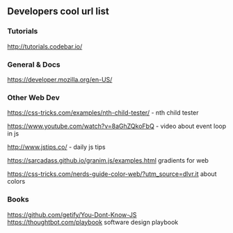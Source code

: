 ## Developers cool url list

### Tutorials

http://tutorials.codebar.io/


### General & Docs

https://developer.mozilla.org/en-US/ 


### Other Web Dev

https://css-tricks.com/examples/nth-child-tester/ - nth child tester

https://www.youtube.com/watch?v=8aGhZQkoFbQ - video about event loop in js

http://www.jstips.co/ - daily js tips

https://sarcadass.github.io/granim.js/examples.html  gradients for web

https://css-tricks.com/nerds-guide-color-web/?utm_source=dlvr.it about colors

### Books

https://github.com/getify/You-Dont-Know-JS
https://thoughtbot.com/playbook software design playbook 

